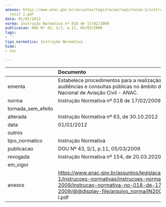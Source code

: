 ```yaml
---
anexos: https://www.anac.gov.br/assuntos/legislacao/legislacao-1/instrucoes-normativas/instrucoes-normativas-2009/instrucao-normativa-no-018-de-17-02-2009/@@display-file/arquivo_norma/IN2009-0018
  retif I.pdf
data: 01/01/2012
norma: Instrução Normativa nº 018 de 17/02/2009
publicacao: DOU Nº 43, S/1, p.11, 05/03/2009
tags:
- ''
tipo_normatico: Instrução Normativa
hide: 
- toc 
 
---
```


|                    | Documento                                                                                                                                                                                               |
|:-------------------|:--------------------------------------------------------------------------------------------------------------------------------------------------------------------------------------------------------|
| ementa             | Estabelece procedimentos para a realização de audiências e consultas públicas no âmbito da Agência Nacional de Aviação Civil - ANAC.                                                                    |
| norma              | Instrução Normativa nº 018 de 17/02/2009                                                                                                                                                                |
| tornada_sem_efeito |                                                                                                                                                                                                         |
| alterada           | Instrução Normativa nº 63, de 30.10.2012                                                                                                                                                                |
| data               | 01/01/2012                                                                                                                                                                                              |
| outros             |                                                                                                                                                                                                         |
| tipo_normatico     | Instrução Normativa                                                                                                                                                                                     |
| publicacao         | DOU Nº 43, S/1, p.11, 05/03/2009                                                                                                                                                                        |
| revogada           | Instrução Normativa nº 154, de 20.03.2020                                                                                                                                                               |
| em_vigor           |                                                                                                                                                                                                         |
| anexos             | https://www.anac.gov.br/assuntos/legislacao/legislacao-1/instrucoes-normativas/instrucoes-normativas-2009/instrucao-normativa-no-018-de-17-02-2009/@@display-file/arquivo_norma/IN2009-0018 retif I.pdf |
